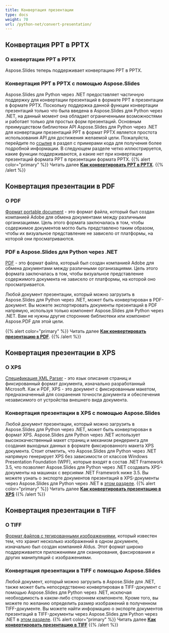 ```yaml
---
title: Конвертация презентации
type: docs
weight: 70
url: /python-net/convert-presentation/
---
```


## **Конвертация PPT в PPTX**
### **О конвертации PPT в PPTX**
Aspose.Slides теперь поддерживает конвертацию PPT в PPTX.
### **Конвертация PPT в PPTX с помощью Aspose.Slides**
Aspose.Slides для Python через .NET предоставляет частичную поддержку для конвертации презентаций в формате PPT в презентации в формате PPTX. Поскольку поддержка данной функции конвертации презентаций только что была введена в Aspose.Slides для Python через .NET, на данный момент она обладает ограниченными возможностями и работает только для простых форм презентаций. Основным преимуществом библиотеки API Aspose.Slides для Python через .NET для конвертации презентаций PPT в формат PPTX является простота использования API для достижения желаемой цели. Пожалуйста, перейдите по [ссылке](/slides/python-net/convert-presentation/) в раздел с примерами кода для получения более подробной информации. В следующем разделе четко иллюстрируется, какие функции поддерживаются, а какие нет при конвертации презентаций формата PPT в презентации формата PPTX.
{{% alert color="primary" %}} 
Читать далее [**Как конвертировать PPT в PPTX**](/slides/python-net/convert-ppt-to-pptx/).
{{% /alert %}}
## **Конвертация презентации в PDF**
### **О PDF**
[Формат portable document](https://en.wikipedia.org/wiki/PDF) - это формат файла, который был создан компанией Adobe для обмена документами между различными организациями. Цель этого формата заключалась в том, чтобы содержимое документов могло быть представлено таким образом, чтобы их визуальное представление не зависело от платформы, на которой они просматриваются.
### **PDF в Aspose.Slides для Python через .NET**
[PDF](https://docs.fileformat.com/pdf/) - это формат файла, который был создан компанией Adobe для обмена документами между различными организациями. Цель этого формата заключалась в том, чтобы визуальное представление содержимого документа не зависело от платформы, на которой оно просматривается.

Любой документ презентации, который можно загрузить в Aspose.Slides для Python через .NET, может быть конвертирован в PDF-документ. Вы можете экспортировать документы презентаций в PDF напрямую, используя только компонент Aspose.Slides для Python через .NET. Вам не нужны другие сторонние библиотеки или компонент Aspose.PDF для этой цели.

{{% alert color="primary" %}} 
Читать далее [**Как конвертировать презентацию в PDF**](/slides/python-net/convert-powerpoint-ppt-and-pptx-to-pdf/).
{{% /alert %}}

## **Конвертация презентации в XPS**
### **О XPS**
[Спецификация XML Parser](https://en.wikipedia.org/wiki/Open_XML_Paper_Specification) - это язык описания страниц и фиксированный формат документа, изначально разработанный Microsoft. Как и PDF, XPS - это документ с фиксированным макетом, предназначенный для сохранения точности документа и обеспечения независимого от устройства внешнего вида документа.
### **Конвертация презентации в XPS с помощью Aspose.Slides**
Любой документ презентации, который можно загрузить в Aspose.Slides для Python через .NET, может быть конвертирован в формат XPS. Aspose.Slides для Python через .NET использует высококачественный макет страниц и механизм рендеринга для создания выходных данных в формате фиксированного макета XPS документа. Стоит отметить, что Aspose.Slides для Python через .NET напрямую генерирует XPS без зависимости от классов Windows Presentation Foundation (WPF), которые входят в состав .NET Framework 3.5, что позволяет Aspose.Slides для Python через .NET создавать XPS-документы на машинах с версиями .NET Framework ниже 3.5. Вы можете узнать о экспорте документов презентаций в XPS-документы через Aspose.Slides для Python через .NET в [этом разделе](/slides/python-net/convert-powerpoint-ppt-and-pptx-to-microsoft-xps-document/).
{{% alert color="primary" %}} 
Читать далее [**Как конвертировать презентацию в XPS**](/slides/python-net/convert-powerpoint-ppt-and-pptx-to-microsoft-xps-document/)
{{% /alert %}}
## **Конвертация презентации в TIFF**
### **О TIFF**
[Формат файлов с тегированными изображениями](https://en.wikipedia.org/wiki/TIFF), который известен тем, что хранит несколько изображений в одном документе, изначально был создан компанией Aldus. Этот формат широко поддерживается приложениями для сканирования, факсирования и других манипуляций с изображениями.
### **Конвертация презентации в TIFF с помощью Aspose.Slides**
Любой документ, который можно загрузить в Aspose.Slide для .NET, также может быть непосредственно конвертирован в TIFF-документ с помощью Aspose.Slides для Python через .NET, исключая необходимость в каком-либо стороннем компоненте. Кроме того, вы можете по желанию определить размер изображений в полученном TIFF-документе. Вы можете найти информацию о экспорте документов презентаций в TIFF-документы через Aspose.Slides для Python через .NET в [этом разделе](/slides/python-net/convert-powerpoint-ppt-and-pptx-to-tiff/).
{{% alert color="primary" %}} 
Читать далее [**Как конвертировать презентацию в TIFF**](/slides/python-net/convert-powerpoint-to-tiff/)
{{% /alert %}}